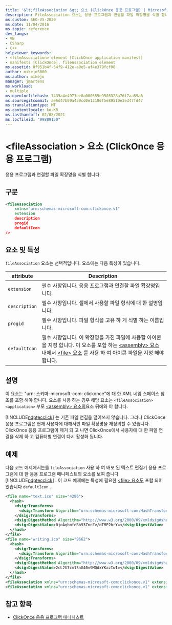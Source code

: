 ```yaml
---
title: '&lt;fileAssociation &gt; 요소 (ClickOnce 응용 프로그램) | Microsoft Docs'
description: FileAssociation 요소는 응용 프로그램과 연결할 파일 확장명을 식별 합니다. FileAssociation 요소는 선택 사항입니다.
ms.custom: SEO-VS-2020
ms.date: 11/04/2016
ms.topic: reference
dev_langs:
- VB
- CSharp
- C++
helpviewer_keywords:
- <fileAssociation> element [ClickOnce application manifest]
- manifests [ClickOnce], fileAssociation element
ms.assetid: 8f951b4f-54f9-412e-a9e5-af4e379fcf08
author: mikejo5000
ms.author: mikejo
manager: jmartens
ms.workload:
- multiple
ms.openlocfilehash: 7435a4e4973ee0a000555e9508328a76f7aa59a6
ms.sourcegitcommit: ae6d47b09a439cd0e13180f5e89510e3e347fd47
ms.translationtype: MT
ms.contentlocale: ko-KR
ms.lasthandoff: 02/08/2021
ms.locfileid: "99889150"
---
```

# <a name="ltfileassociationgt-element-clickonce-application"></a>&lt;fileAssociation &gt; 요소 (ClickOnce 응용 프로그램)
응용 프로그램과 연결할 파일 확장명을 식별 합니다.

## <a name="syntax"></a>구문

```xml
<fileAssociation
    xmlns="urn:schemas-microsoft-com:clickonce.v1"
    extension
    description
    progid
    defaultIcon
/>
```

## <a name="elements-and-attributes"></a>요소 및 특성
 `fileAssociation` 요소는 선택적입니다. 요소에는 다음 특성이 있습니다.

|attribute|Description|
|---------------|-----------------|
|`extension`|필수 사항입니다. 응용 프로그램과 연결할 파일 확장명입니다.|
|`description`|필수 사항입니다. 셸에서 사용할 파일 형식에 대 한 설명입니다.|
|`progid`|필수 사항입니다. 파일 형식을 고유 하 게 식별 하는 이름입니다.|
|`defaultIcon`|필수 사항입니다. 이 확장명을 가진 파일에 사용할 아이콘을 지정 합니다. 이 요소를 포함 하는 [ \<assembly> 요소](../deployment/assembly-element-clickonce-application.md) 내에서 [ \<file> 요소](../deployment/file-element-clickonce-application.md) 를 사용 하 여 아이콘 파일을 지정 해야 합니다.|

## <a name="remarks"></a>설명
 이 요소는 "urn: 스키마-microsoft-com: clickonce"에 대 한 XML 네임 스페이스 참조를 포함 해야 합니다. 요소를 사용 하는 경우 해당 요소는 `<fileAssociation>` `<application>` 부모 [ \<assembly> 요소의](../deployment/assembly-element-clickonce-application.md)요소 뒤에와 야 합니다.

 [!INCLUDE[ndptecclick](../deployment/includes/ndptecclick_md.md)] 는 기존 파일 연결을 덮어쓰지 않습니다. 그러나 ClickOnce 응용 프로그램은 현재 사용자에 대해서만 파일 확장명을 재정의할 수 있습니다. ClickOnce 응용 프로그램이 제거 되 고 나면 ClickOnce에서 사용자에 대 한 파일 연결을 삭제 하 고 컴퓨터별 연결이 다시 활성화 됩니다.

## <a name="example"></a>예제
 다음 코드 예제에서는를 `fileAssociation` 사용 하 여 배포 된 텍스트 편집기 응용 프로그램에 대 한 응용 프로그램 매니페스트의 요소를 보여 줍니다 [!INCLUDE[ndptecclick](../deployment/includes/ndptecclick_md.md)] . 이 코드 예제에는 특성에 필요한 [ \<file> 요소도](../deployment/file-element-clickonce-application.md) 포함 되어 있습니다 `defaultIcon` .

```xml
<file name="text.ico" size="4286">
  <hash>
    <dsig:Transforms>
      <dsig:Transform Algorithm="urn:schemas-microsoft-com:HashTransforms.Identity" />
    </dsig:Transforms>
    <dsig:DigestMethod Algorithm="http://www.w3.org/2000/09/xmldsig#sha1" />
    <dsig:DigestValue>0joAqhmfeBb93ZneZv/oTMP2brY=</dsig:DigestValue>
  </hash>
</file>
<file name="writing.ico" size="9662">
  <hash>
    <dsig:Transforms>
      <dsig:Transform Algorithm="urn:schemas-microsoft-com:HashTransforms.Identity" />
    </dsig:Transforms>
    <dsig:DigestMethod Algorithm="http://www.w3.org/2000/09/xmldsig#sha1" />
    <dsig:DigestValue>2cL2U7cm13nG40v9MQdxYKazIwI=</dsig:DigestValue>
  </hash>
</file>
<fileAssociation xmlns="urn:schemas-microsoft-com:clickonce.v1" extension=".text" description="Text  Document (ClickOnce)" progid="Text.Document" defaultIcon="text.ico" />
<fileAssociation xmlns="urn:schemas-microsoft-com:clickonce.v1" extension=".writing" description="Writings (ClickOnce)" progid="Writing.Document" defaultIcon="writing.ico" />
```

## <a name="see-also"></a>참고 항목
- [ClickOnce 응용 프로그램 매니페스트](../deployment/clickonce-application-manifest.md)